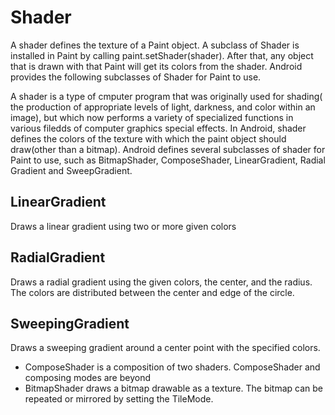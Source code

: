 # Shader
A shader defines the texture of a Paint object. A subclass of Shader is installed in Paint by calling paint.setShader(shader). After that, any object that is drawn with that Paint will get its colors from the shader. Android provides the following subclasses of Shader for Paint to use.


A shader is a type of cmputer program that was originally used for shading( the production of appropriate levels of light, darkness, and color within an image), but which now performs a variety of specialized functions in various filedds of computer graphics special effects. In Android, shader defines the colors of the texture with which the paint object should draw(other than a bitmap). Android defines several subclasses of shader for Paint to use, such as BitmapShader, ComposeShader, LinearGradient, Radial Gradient and SweepGradient. 

## LinearGradient
Draws a linear gradient using two or more given colors

## RadialGradient
Draws a radial gradient using the given colors, the center, and the radius. The colors are distributed between the center and edge of the circle. 

## SweepingGradient
Draws a sweeping gradient around a center point with the specified colors.
- ComposeShader is a composition of two shaders. ComposeShader and composing modes are beyond
- BitmapShader draws a bitmap drawable as a texture. The bitmap can be repeated or mirrored by setting the TileMode. 




